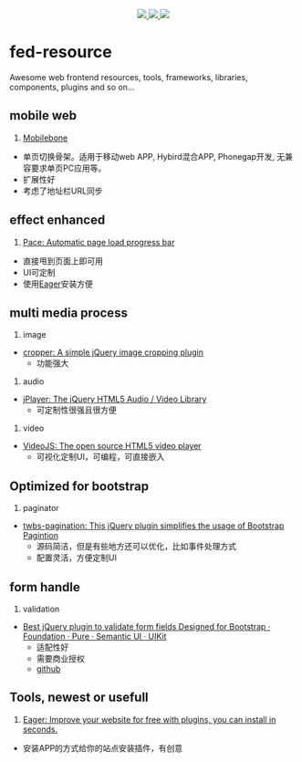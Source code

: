 <p align="center">
<a href="https://github.com/sindresorhus/awesome">
    <img src="https://cdn.rawgit.com/sindresorhus/awesome/d7305f38d29fed78fa85652e3a63e154dd8e8829/media/badge.svg">
</a>
<a href="https://github.com/imnemo/fed-resource">
    <img src="https://img.shields.io/github/stars/imnemo/fed-resource.svg?style=social&label=Star">
</a>
<a href="https://github.com/imnemo/fed-resource">
    <img src="https://img.shields.io/github/forks/imnemo/fed-resource.svg?style=social&label=Fork">
</a>
</p>

# fed-resource
Awesome web frontend resources, tools, frameworks, libraries, components,  plugins and so on...

## mobile web
1. [Mobilebone][mobilebone]
  * 单页切换骨架。适用于移动web APP, Hybird混合APP, Phonegap开发, 无兼容要求单页PC应用等。
  * 扩展性好
  * 考虑了地址栏URL同步

## effect enhanced
1. [Pace: Automatic page load progress bar][ee-pace]
  * 直接甩到页面上即可用
  * UI可定制
  * 使用[Eager][tool-eager]安装方便

## multi media process
1. image
  * [cropper: A simple jQuery image cropping plugin][mm-cropper]
    + 功能强大

1. audio
  * [jPlayer: The jQuery HTML5 Audio / Video Library][mm-jplayer]
    + 可定制性很强且很方便

1. video
  * [VideoJS: The open source HTML5 video player][mm-videojs]
    + 可视化定制UI，可编程，可直接嵌入
 
## Optimized for bootstrap
1. paginator
  * [twbs-pagination: This jQuery plugin simplifies the usage of Bootstrap Pagintion][twbs-pagination]
    + 源码简洁，但是有些地方还可以优化，比如事件处理方式
    + 配置灵活，方便定制UI
 
## form handle
1. validation
  * [Best jQuery plugin to validate form fields Designed for Bootstrap · Foundation · Pure · Semantic UI · UIKit][formvalidation]
    + 适配性好
    + 需要商业授权
    + [github](https://github.com/formvalidation/)

## Tools, newest or usefull
1. [Eager: Improve your website for free with plugins, you can install in seconds.][tool-eager]
  * 安装APP的方式给你的站点安装插件，有创意




[mobilebone]: https://github.com/zhangxinxu/mobilebone

[tool-eager]: https://eager.io/

[ee-pace]: http://github.hubspot.com/pace/docs/welcome/

[twbs-pagination]: https://github.com/esimakin/twbs-pagination

[formvalidation]: http://formvalidation.io/

[mm-cropper]: https://github.com/fengyuanchen/cropper
[mm-jplayer]: http://jplayer.org/
[mm-videojs]: http://www.videojs.com/

